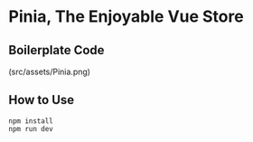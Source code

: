 # Pinia, The Enjoyable Vue Store

## Boilerplate Code

(src/assets/Pinia.png)

## How to Use

```
npm install
npm run dev
```
